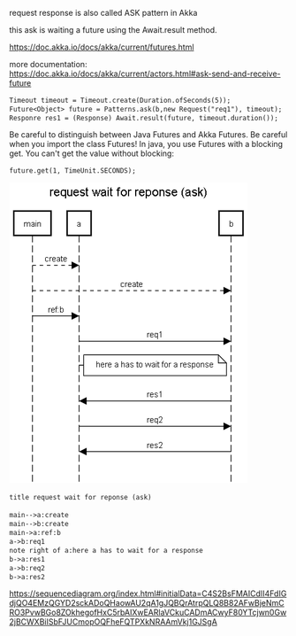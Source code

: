 request response is also called ASK pattern in Akka 

this ask is waiting a future using the Await.result method.

https://doc.akka.io/docs/akka/current/futures.html

more documentation: https://doc.akka.io/docs/akka/current/actors.html#ask-send-and-receive-future 


```
Timeout timeout = Timeout.create(Duration.ofSeconds(5));
Future<Object> future = Patterns.ask(b,new Request("req1"), timeout);
Responre res1 = (Response) Await.result(future, timeout.duration());
```

Be careful to distinguish between Java Futures and Akka Futures. Be careful when you import the class Futures! In java, you use Futures with a blocking get. You can't get the value without blocking:

```
future.get(1, TimeUnit.SECONDS);
```


![](img.png)

```
title request wait for reponse (ask)

main-->a:create
main-->b:create
main->a:ref:b
a->b:req1
note right of a:here a has to wait for a response
b->a:res1
a->b:req2
b->a:res2

```

https://sequencediagram.org/index.html#initialData=C4S2BsFMAICdII4FdIGdjQO4EMzQGYD2sckADoQHaowAU2qA1gJQBQrAtrpQLQ8B82AFwBjeNmCRO3PvwBGo8ZOkhegofHxC5rbAIXwEARlaVCkuCADmACwyF80YTcjwn0Gw2jBCWXBiISbFJUCmopOQFheFQTPXkNRAAmVkj1GJSgA